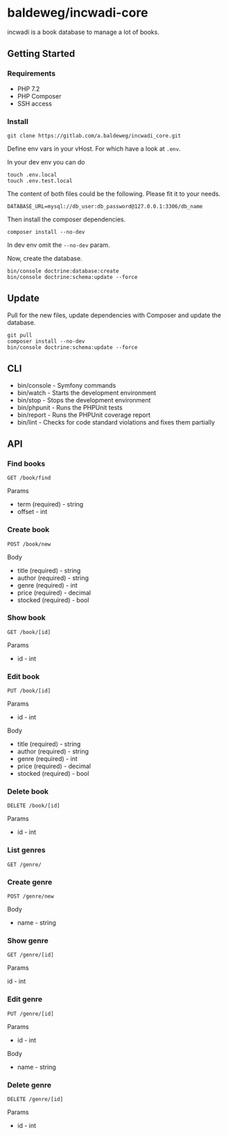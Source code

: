 # baldeweg/incwadi-core

incwadi is a book database to manage a lot of books.

## Getting Started

### Requirements

- PHP 7.2
- PHP Composer
- SSH access

### Install

```shell
git clone https://gitlab.com/a.baldeweg/incwadi_core.git
```

Define env vars in your vHost. For which have a look at `.env`.

In your dev env you can do

```shell
touch .env.local
touch .env.test.local
```

The content of both files could be the following. Please fit it to your needs.

```shell
DATABASE_URL=mysql://db_user:db_password@127.0.0.1:3306/db_name
```

Then install the composer dependencies.

```shell
composer install --no-dev
```

In dev env omit the `--no-dev` param.

Now, create the database.

```shell
bin/console doctrine:database:create
bin/console doctrine:schema:update --force
```

## Update

Pull for the new files, update dependencies with Composer and update the database.

```shell
git pull
composer install --no-dev
bin/console doctrine:schema:update --force
```

## CLI

- bin/console - Symfony commands
- bin/watch - Starts the development environment
- bin/stop - Stops the development environment
- bin/phpunit - Runs the PHPUnit tests
- bin/report - Runs the PHPUnit coverage report
- bin/lint - Checks for code standard violations and fixes them partially

## API

### Find books

`GET /book/find`

Params

- term (required) - string
- offset - int

### Create book

`POST /book/new`

Body

- title (required) - string
- author (required) - string
- genre (required) - int
- price (required) - decimal
- stocked (required) - bool

### Show book

`GET /book/[id]`

Params

- id - int

### Edit book

`PUT /book/[id]`

Params

- id - int

Body

- title (required) - string
- author (required) - string
- genre (required) - int
- price (required) - decimal
- stocked (required) - bool

### Delete book

`DELETE /book/[id]`

Params

- id - int

### List genres

`GET /genre/`

### Create genre

`POST /genre/new`

Body

- name - string

### Show genre

`GET /genre/[id]`

Params

id - int

### Edit genre

`PUT /genre/[id]`

Params

- id - int

Body

- name - string

### Delete genre

`DELETE /genre/[id]`

Params

- id - int
